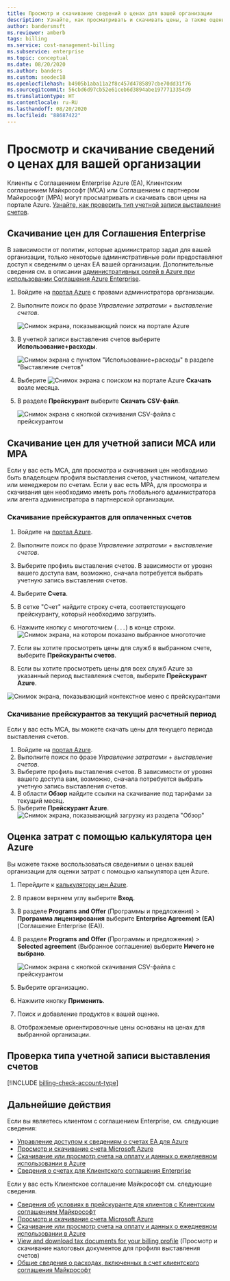 ```yaml
---
title: Просмотр и скачивание сведений о ценах для вашей организации
description: Узнайте, как просматривать и скачивать цены, а также оценивать затраты с учетом цен вашей организации.
author: bandersmsft
ms.reviewer: amberb
tags: billing
ms.service: cost-management-billing
ms.subservice: enterprise
ms.topic: conceptual
ms.date: 08/20/2020
ms.author: banders
ms.custom: seodec18
ms.openlocfilehash: b4905b1aba11a2f8c457d4785897cbe70dd31f76
ms.sourcegitcommit: 56cbd6d97cb52e61ceb6d3894abe1977713354d9
ms.translationtype: HT
ms.contentlocale: ru-RU
ms.lasthandoff: 08/20/2020
ms.locfileid: "88687422"
---
```

# <a name="view-and-download-your-organizations-azure-pricing"></a>Просмотр и скачивание сведений о ценах для вашей организации

Клиенты с Соглашением Enterprise Azure (EA), Клиентским соглашением Майкрософт (MCA) или Соглашением с партнером Майкрософт (MPA) могут просматривать и скачивать свои цены на портале Azure. [Узнайте, как проверить тип учетной записи выставления счетов](#check-your-billing-account-type).

## <a name="download-pricing-for-an-enterprise-agreement"></a>Скачивание цен для Соглашения Enterprise

В зависимости от политик, которые администратор задал для вашей организации, только некоторые административные роли предоставляют доступ к сведениям о ценах EA вашей организации. Дополнительные сведения см. в описании [административных ролей в Azure при использовании Соглашения Azure Enterprise](understand-ea-roles.md).

1. Войдите на [портал Azure](https://portal.azure.com/) с правами администратора организации.
1. Выполните поиск по фразе *Управление затратами + выставление счетов*.

   ![Снимок экрана, показывающий поиск на портале Azure](./media/ea-pricing/portal-cm-billing-search.png)

1. В учетной записи выставления счетов выберите **Использование+расходы**.

   ![Снимок экрана с пунктом "Использование+расходы" в разделе "Выставление счетов"](./media/ea-pricing/ea-pricing-usage-charges-nav.png)

1. Выберите ![Снимок экрана с поиском на портале Azure](./media/ea-pricing/download-icon.png) **Скачать** возле месяца.

1. В разделе **Прейскурант** выберите **Скачать CSV-файл**.

   ![Снимок экрана с кнопкой скачивания CSV-файла с прейскурантом](./media/ea-pricing/download-ea-price-sheet.png)

## <a name="download-pricing-for-an-mca-or-mpa-account"></a>Скачивание цен для учетной записи MCA или MPA

Если у вас есть MCA, для просмотра и скачивания цен необходимо быть владельцем профиля выставления счетов, участником, читателем или менеджером по счетам. Если у вас есть MPA, для просмотра и скачивания цен необходимо иметь роль глобального администратора или агента администратора в партнерской организации.

### <a name="download-price-sheets-for-billed-charges"></a>Скачивание прейскурантов для оплаченных счетов

1. Войдите на [портал Azure](https://portal.azure.com).
1. Выполните поиск по фразе *Управление затратами + выставление счетов*.
1. Выберите профиль выставления счетов. В зависимости от уровня вашего доступа вам, возможно, сначала потребуется выбрать учетную запись выставления счетов.
1. Выберите **Счета**.
1. В сетке "Счет" найдите строку счета, соответствующего прейскуранту, который необходимо загрузить.
1. Нажмите кнопку с многоточием (`...`) в конце строки.
![Снимок экрана, на котором показано выбранное многоточие](./media/ea-pricing/billingprofile-invoicegrid-new.png)

1. Если вы хотите просмотреть цены для служб в выбранном счете, выберите **Прейскуранты счетов**.
1. Если вы хотите просмотреть цены для всех служб Azure за указанный период выставления счетов, выберите **Прейскурант Azure**.

![Снимок экрана, показывающий контекстное меню с прейскурантами](./media/ea-pricing/contextmenu-pricesheet01.png)

### <a name="download-price-sheets-for-the-current-billing-period"></a>Скачивание прейскурантов за текущий расчетный период

Если у вас есть MCA, вы можете скачать цены для текущего периода выставления счетов.

1. Войдите на [портал Azure](https://portal.azure.com).
1. Выполните поиск по фразе *Управление затратами + выставление счетов*.
1. Выберите профиль выставления счетов. В зависимости от уровня вашего доступа вам, возможно, сначала потребуется выбрать учетную запись выставления счетов.
1. В области **Обзор** найдите ссылки на скачивание под тарифами за текущий месяц.
1. Выберите **Прейскурант Azure**.
![Снимок экрана, показывающий загрузку из раздела "Обзор"](./media/ea-pricing/open-pricing01.png)

## <a name="estimate-costs-with-the-azure-pricing-calculator"></a>Оценка затрат с помощью калькулятора цен Azure

Вы можете также воспользоваться сведениями о ценах вашей организации для оценки затрат с помощью калькулятора цен Azure.

1. Перейдите к [калькулятору цен Azure](https://azure.microsoft.com/pricing/calculator).
1. В правом верхнем углу выберите **Вход**.
1. В разделе **Programs and Offer** (Программы и предложения)  > **Программа лицензирования** выберите **Enterprise Agreement (EA)** (Соглашение Enterprise (EA)).
1. В разделе **Programs and Offer** (Программы и предложения)  > **Selected agreement** (Выбранное соглашение) выберите **Ничего не выбрано**.

    ![Снимок экрана с кнопкой скачивания CSV-файла с прейскурантом](./media/ea-pricing/ea-pricing-calculator-estimate.png)

1. Выберите организацию.
1. Нажмите кнопку **Применить**.
1. Поиск и добавление продуктов к вашей оценке.
1. Отображаемые ориентировочные цены основаны на ценах для выбранной организации.

## <a name="check-your-billing-account-type"></a>Проверка типа учетной записи выставления счетов
[!INCLUDE [billing-check-account-type](../../../includes/billing-check-account-type.md)]

## <a name="next-steps"></a>Дальнейшие действия

Если вы являетесь клиентом с соглашением Enterprise, см. следующие сведения:

- [Управление доступом к сведениям о счетах EA для Azure](manage-billing-access.md)
- [Просмотр и скачивание счета Microsoft Azure](../understand/download-azure-invoice.md)
- [Скачивание или просмотр счета на оплату и данных о ежедневном использовании в Azure](../understand/download-azure-daily-usage.md)
- [Сведения о счетах для Клиентского соглашения Enterprise](../understand/review-enterprise-agreement-bill.md)

Если у вас есть Клиентское соглашение Майкрософт см. следующие сведения.

- [Сведения об условиях в прейскуранте для клиентов с Клиентским соглашением Майкрософт](mca-understand-pricesheet.md)
- [Просмотр и скачивание счета Microsoft Azure](../understand/download-azure-invoice.md)
- [Скачивание или просмотр счета на оплату и данных о ежедневном использовании в Azure](../understand/download-azure-daily-usage.md)
- [View and download tax documents for your billing profile](../understand/mca-download-tax-document.md) (Просмотр и скачивание налоговых документов для профиля выставления счетов)
- [Общие сведения о расходах, включенных в счет клиентского соглашения Майкрософт](../understand/review-customer-agreement-bill.md)
